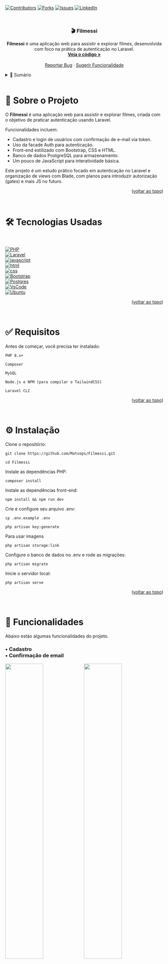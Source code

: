 <a id="readme-top"></a>

[![Contributors][contributors-shield]][contributors-url]
[![Forks][forks-shield]][forks-url]
[![Issues][issues-shield]][issues-url]
[![LinkedIn][linkedin-shield]][linkedin-url]

<br> 
<div align="center">
    <h3 align="center">🎬 Filmessi</h3> 
    <p align="center"> <strong>Filmessi</strong> é uma aplicação web para assistir e explorar filmes, desenvolvida com foco na prática de autenticação no Laravel.<br> 
    <a href="https://github.com/Matvops/Filmessi"><strong>Veja o código »</strong></a> 
    <br><br> 
    <a href="https://github.com/Matvops/Filmessi/issues/new?labels=bug">Reportar Bug</a> · <a href="https://github.com/Matvops/Filmessi/issues/new?labels=enhancement">Sugerir Funcionalidade</a> </p> 
</div>



<!-- TABLE OF CONTENTS -->
<details> 
    <summary>📑 Sumário</summary> 
    <ol> 
        <li>
            <a href="#about-the-project">Sobre o Projeto</a>
        </li> 
        <li>
            <a href="#built-with">Tecnologias Utilizadas</a>
        </li> 
        <li>
            <a href="#requirements">Requisitos</a>
        </li> 
        <li>
            <a href="#installation">Instalação</a>
        </li> 
        <li>
            <a href="#usage">Exemplos de Uso</a>
        </li> 
        <li>
            <a href="#roadmap">Planejamento</a>
        </li> 
        <li>
            <a href="#contributing">Contribuindo</a>
        </li> 
        <li>
            <a href="#contact">Contato</a>
        </li> 
    </ol> 
</details>



<!-- ABOUT THE PROJECT -->
<br>
<h1 id="about-the-project"> 📖 Sobre o Projeto </h1>

O <strong>Filmessi</strong> é uma aplicação web para assistir e explorar filmes, criada com o objetivo de praticar autenticação usando Laravel.

Funcionalidades incluem:

<ul>
    <li>
        Cadastro e login de usuários com confirmação de e-mail via token.
    </li>
    <li>
        Uso da facade Auth para autenticação.
    </li>
    <li>
        Front-end estilizado com Bootstrap, CSS e HTML.
    </li>
    <li>
        Banco de dados PostgreSQL para armazenamento.
    </li>
    <li>
        Um pouco de JavaScript para interatividade básica.
    </li>
</ul>

Este projeto é um estudo prático focado em autenticação no Laravel e organização de views com Blade, com planos para introduzir autorização (gates) e mais JS no futuro.

<p align="right">(<a href="#readme-top">voltar ao topo</a>)</p>


<br>
<h1 id="built-with">🛠️ Tecnologias Usadas</h1>
<br>

[![PHP][PHP.com]][PHP-url]
<br>
[![Laravel][Laravel.com]][Laravel-url]
<br>
[![javascript][javascript.com]][javascript-url]
<br>
[![html][html.com]][html-url]
<br>
[![css][css.com]][css-url]
<br>
[![Bootstrap][Bootstrap.com]][Bootstrap-url]
<br>
[![Postgres][Postgres.com]][Postgres-url]
<br>
[![VsCode][VsCode.com]][VsCode-url]
<br>
[![Ubuntu][Ubuntu.com]][Ubuntu-url]


<p align="right">(<a href="#readme-top">voltar ao topo</a>)</p>


<br>
<h1 id="requirements">✅ Requisitos</h1>

Antes de começar, você precisa ter instalado:

    PHP 8.x+

    Composer

    MySQL

    Node.js e NPM (para compilar o TailwindCSS)

    Laravel CLI

<p align="right">(<a href="#readme-top">voltar ao topo</a>)</p>
<br>
<h1 id="installation">⚙️ Instalação</h1>

Clone o repositório:

    git clone https://github.com/Matvops/Filmessi.git

    cd Filmessi

Instale as dependências PHP:

    composer install

Instale as dependências front-end:

    npm install && npm run dev

Crie e configure seu arquivo .env:

    cp .env.example .env

    php artisan key:generate

Para usar imagens 

    php artisan storage:link

Configure o banco de dados no .env e rode as migrações:

    php artisan migrate

Inicie o servidor local:

    php artisan serve

<p align="right">(<a href="#readme-top">voltar ao topo</a>)</p>

<br>
<h1 id="usage">📸 Funcionalidades</h1>

Abaixo estão algumas funcionalidades do projeto.

<h3>• Cadastro <br>• Confirmação de email</h3>
<div>
    <img src="https://github.com/user-attachments/assets/b632d9ef-9d1f-420e-8eeb-55c750a3251a" width="49%">
    <img src="https://github.com/user-attachments/assets/442aaf73-0b8b-47aa-b863-a85e48ae943d" width="49%">
</div>

<br>

<h2>• Tela home <br>• Tela de filmes favoritados</h2>
<div>
    <img src="https://github.com/user-attachments/assets/2aa7ad05-47d0-4e3d-ae64-e4c62e3376d0" width="49%">
    <img src="https://github.com/user-attachments/assets/2b5f3db6-e44a-40d6-86e5-8ea5e7ee5351" width="49%">
</div>

<br>

<h2>• Visualização de filme <br>• Tela sobre</h2>
<div>
    <img src="https://github.com/user-attachments/assets/1c7e1fda-628b-46f2-ace3-62820c20ce0d" width="49%">
    <img src="https://github.com/user-attachments/assets/45245656-d0dd-47a9-b67a-b0ba8f4d4cbd" width="49%">
</div>

<br>

<h2>• Tela home - GIF</h2>
<div>
    <img src="https://github.com/user-attachments/assets/50b68e41-f6e1-439a-895e-c11c9bdacfda">
</div>

<br>


<p align="right">(<a href="#readme-top">voltar ao topo</a>)</p>


<br>
<h1 id="roadmap">🛣️ Planejamento</h1>

[x] - Estrutura base com Laravel e Blade

[x] - Autenticação com confirmação de e-mail

[] - Autorização com Gates

[] - Integração avançada com JavaScript

[] - Melhoria na interface e UX

<p align="right">(<a href="#readme-top">voltar ao topo</a>)</p>


<br>
<h1 id="contributing">🤝 Contribuindo</h1>

    Faça um fork do projeto

    Crie sua branch com a feature (git checkout -b feature/NovaFuncionalidade)

    Commit suas alterações (git commit -m 'Adiciona nova funcionalidade')

    Dê push na branch (git push origin feature/NovaFuncionalidade)

    Abra um Pull Request

<p align="right">(<a href="#readme-top">voltar ao topo</a>)</p>


<br>
<h1 id="contact">📬 Contato</h1>

Matheus Cadenassi - @Matvops

Link do projeto: https://github.com/Matvops/Filmessi
<p align="right">(<a href="#readme-top">voltar ao topo</a>)</p>


[contributors-shield]: https://img.shields.io/github/contributors/matvops/Filmessi?style=for-the-badge
[contributors-url]: https://github.com/Matvops/Filmessi/graphs/contributors
[forks-shield]: https://img.shields.io/github/forks/matvops/Filmessi?style=for-the-badge
[forks-url]: https://github.com/Matvops/Filmessi/network/members
[issues-shield]: https://img.shields.io/github/issues/matvops/Filmessi?style=for-the-badge
[issues-url]: https://github.com/Matvops/Filmessi/issues
[linkedin-shield]: https://img.shields.io/badge/-LinkedIn-black.svg?style=for-the-badge&logo=linkedin&colorB=555
[linkedin-url]: https://www.linkedin.com/in/matheus-cadenassi-799125321/
[product-screenshot]: images/screenshot.png
[PHP.com]: https://img.shields.io/badge/php-%23777BB4.svg?style=for-the-badge&logo=php&logoColor=white
[PHP-url]: https://www.mysql.com/
[Laravel.com]: https://img.shields.io/badge/Laravel-FF2D20?style=for-the-badge&logo=laravel&logoColor=white
[Laravel-url]: https://laravel.com
[Postgres.com]: https://img.shields.io/badge/PostgreSQL-316192?style=for-the-badge&logo=postgresql&logoColor=white
[Postgres-url]: https://www.postgresql.org/
[Bootstrap.com]: https://img.shields.io/badge/Bootstrap-563D7C?style=for-the-badge&logo=bootstrap&logoColor=white
[Bootstrap-url]: https://getbootstrap.com/
[html.com]: https://img.shields.io/badge/HTML5-E34F26?style=for-the-badge&logo=html5&logoColor=white
[html-url]: https://developer.mozilla.org/pt-BR/docs/Web/HTML
[css.com]: https://img.shields.io/badge/CSS3-1572B6?style=for-the-badge&logo=css3&logoColor=white
[css-url]: https://developer.mozilla.org/pt-BR/docs/Web/CSS
[javascript.com]: https://img.shields.io/badge/JavaScript-323330?style=for-the-badge&logo=javascript&logoColor=F7DF1E
[javascript-url]: https://developer.mozilla.org/pt-BR/docs/Web/JavaScript
[VsCode.com]: https://img.shields.io/badge/Visual%20Studio%20Code-0078d7.svg?style=for-the-badge&logo=visual-studio-code&logoColor=white
[VsCode-url]: https://www.mysql.com/
[Ubuntu.com]: https://img.shields.io/badge/Ubuntu-E95420?style=for-the-badge&logo=ubuntu&logoColor=white
[Ubuntu-url]: https://www.mysql.com/
